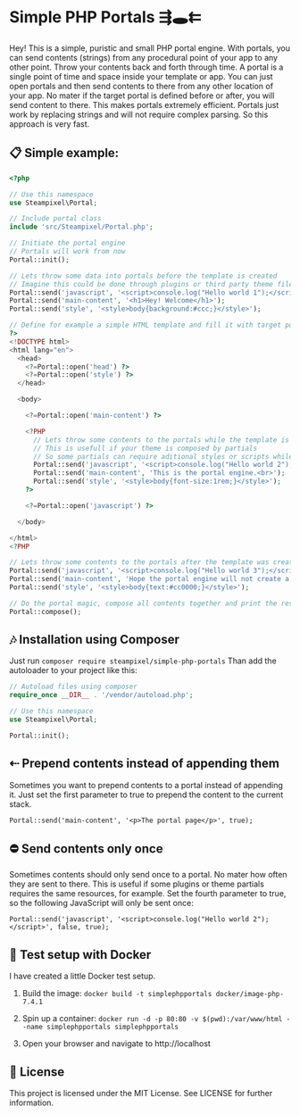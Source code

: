 # Simple PHP Portals ⇶🕳⇇
Hey! This is a simple, puristic and small PHP portal engine. With portals, you can send contents (strings) from any procedural point of your app to any other point. Throw your contents back and forth through time. A portal is a single point of time and space inside your template or app. You can just open portals and then send contents to there from any other location of your app. No mater if the target portal is defined before or after, you will send content to there. This makes portals extremely efficient. Portals just work by replacing strings and will not require complex parsing. So this approach is very fast.

## 📋 Simple example:
```php
<?php

// Use this namespace
use Steampixel\Portal;

// Include portal class
include 'src/Steampixel/Portal.php';

// Initiate the portal engine
// Portals will work from now
Portal::init();

// Lets throw some data into portals before the template is created
// Imagine this could be done through plugins or third party theme files
Portal::send('javascript', '<script>console.log("Hello world 1");</script>');
Portal::send('main-content', '<h1>Hey! Welcome</h1>');
Portal::send('style', '<style>body{background:#ccc;}</style>');

// Define for example a simple HTML template and fill it with target portals
?>
<!DOCTYPE html>
<html lang="en">
  <head>
    <?=Portal::open('head') ?>
    <?=Portal::open('style') ?>
  </head>

  <body>

    <?=Portal::open('main-content') ?>

    <?PHP
      // Lets throw some contents to the portals while the template is created
      // This is usefull if your theme is composed by partials
      // So some partials can require aditional styles or scripts while the theme gets composed
      Portal::send('javascript', '<script>console.log("Hello world 2");</script>');
      Portal::send('main-content', 'This is the portal engine.<br>');
      Portal::send('style', '<style>body{font-size:1rem;}</style>');
    ?>

    <?=Portal::open('javascript') ?>

  </body>

</html>
<?PHP

// Lets throw some contents to the portals after the template was created
Portal::send('javascript', '<script>console.log("Hello world 3");</script>');
Portal::send('main-content', 'Hope the portal engine will not create a black hole.<br>');
Portal::send('style', '<style>body{text:#cc0000;}</style>');

// Do the portal magic, compose all contents together and print the result
Portal::compose();

```
## 🎶 Installation using Composer
Just run `composer require steampixel/simple-php-portals`
Than add the autoloader to your project like this:
```php
// Autoload files using composer
require_once __DIR__ . '/vendor/autoload.php';

// Use this namespace
use Steampixel\Portal;

Portal::init();

```

## ⇠ Prepend contents instead of appending them
Sometimes you want to prepend contents to a portal instead of appending it.
Just set the first parameter to true to prepend the content to the current stack.
```
Portal::send('main-content', '<p>The portal page</p>', true);
```

## ⛔ Send contents only once
Sometimes contents should only send once to a portal. No mater how often they are sent to there.
This is useful if some plugins or theme partials requires the same resources, for example.
Set the fourth parameter to true, so the following JavaScript will only be sent once:
```
Portal::send('javascript', '<script>console.log("Hello world 2");</script>', false, true);
```

## 🚢 Test setup with Docker
I have created a little Docker test setup.

1. Build the image: `docker build -t simplephpportals docker/image-php-7.4.1`

2. Spin up a container: `docker run -d -p 80:80 -v $(pwd):/var/www/html --name simplephpportals simplephpportals`

3. Open your browser and navigate to http://localhost

## 📃 License
This project is licensed under the MIT License. See LICENSE for further information.

